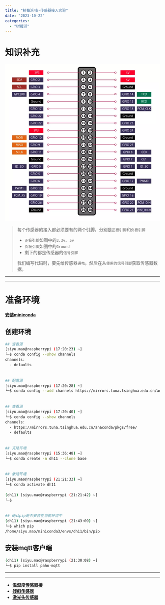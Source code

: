 ```yaml
---
title: "树莓派4b-传感器接入实验"
date: "2023-10-22"
categories: 
  - "树莓派"
---
```


# 知识补充

![](images/raspberry-pi-4.png)

> 每个传感器的接入都必须要有的两个引脚，分别是`正极引脚`和`负极引脚`
> 
> - `正极引脚`如图中的`3.3v`、`5v`
> - `负极引脚`如图中的`Ground`
> - 剩下的都是传感器的`信号引脚`
> 
> 我们编写代码时，要先给传感器`通电`，然后在从`使用的信号引脚`获取传感器数据。

* * *

* * *

# 准备环境

**[安装miniconda](%e5%ae%89%e8%a3%85miniconda "安装miniconda")**

## 创建环境

```bash
## 查看源
[siyu.mao@raspberrypi (17:20:23) ~]
└─$ conda config --show channels
channels:
  - defaults


## 配置源
[siyu.mao@raspberrypi (17:20:28) ~]
└─$ conda config --add channels https://mirrors.tuna.tsinghua.edu.cn/anaconda/pkgs/free/


## 查看源
[siyu.mao@raspberrypi (17:20:40) ~]
└─$ conda config --show channels
channels:
  - https://mirrors.tuna.tsinghua.edu.cn/anaconda/pkgs/free/
  - defaults


## 克隆环境
[siyu.mao@raspberrypi (15:36:48) ~]
└─$ conda create -n dh11 --clone base


## 激活环境
[siyu.mao@raspberrypi (21:21:33) ~]
└─$ conda activate dh11

(dh11) [siyu.mao@raspberrypi (21:21:42) ~]
└─$


## 确认pip是否安装在当前环境中
(dh11) [siyu.mao@raspberrypi (21:43:09) ~]
└─$ which pip
/home/siyu.mao/miniconda3/envs/dh11/bin/pip

```

## 安装mqtt客户端

```bash
(dh11) [siyu.mao@raspberrypi (21:30:08) ~]
└─$ pip install paho-mqtt

```

* * *

* * *

- **[温湿度传感器接](%e6%b8%a9%e6%b9%bf%e5%ba%a6%e4%bc%a0%e6%84%9f%e5%99%a8%e6%8e%a5%e5%85%a5 "温湿度传感器接")**
- **[倾斜传感器](%e5%80%be%e6%96%9c%e4%bc%a0%e6%84%9f%e5%99%a8%e6%8e%a5%e5%85%a5 "倾斜传感器")**
- **[激光头传感器](%e6%bf%80%e5%85%89%e5%a4%b4%e4%bc%a0%e6%84%9f%e5%99%a8%e6%8e%a5%e5%85%a5 "激光头传感器")**
